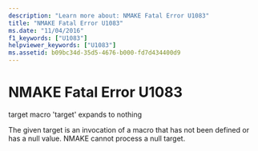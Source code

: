 ```yaml
---
description: "Learn more about: NMAKE Fatal Error U1083"
title: "NMAKE Fatal Error U1083"
ms.date: "11/04/2016"
f1_keywords: ["U1083"]
helpviewer_keywords: ["U1083"]
ms.assetid: b09bc34d-35d5-4676-b000-fd7d434400d9
---
```

# NMAKE Fatal Error U1083

target macro 'target' expands to nothing

The given target is an invocation of a macro that has not been defined or has a null value. NMAKE cannot process a null target.
